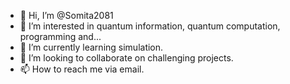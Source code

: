 - 👋 Hi, I’m @Somita2081
- 👀 I’m interested in quantum information, quantum computation, programming and...
- 🌱 I’m currently learning simulation.
- 💞️ I’m looking to collaborate on challenging projects.
- 📫 How to reach me via email.

<!---
Somita2081/Somita2081 is a ✨ special ✨ repository because its `README.md` (this file) appears on your GitHub profile.
You can click the Preview link to take a look at your changes.
--->
